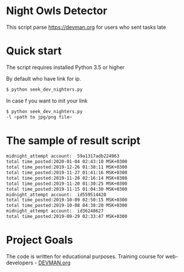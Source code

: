 # Night Owls Detector

This script parse https://devman.org for users who sent tasks late

# Quick start

The script requires installed Python 3.5 or higher

By default who have link for ip. 

```bash
$ python seek_dev_nighters.py
```

In case f you want to init your link

```bash
$ python seek_dev_nighters.py
-l <path to jpg/png file>
```

# The sample of result script
```bash
midnight_attempt account:  59a1317adb224963
total time_posted:2020-01-04 02:43:10 MSK+0300
total time_posted:2019-12-26 01:38:11 MSK+0300
total time_posted:2019-11-27 01:41:16 MSK+0300
total time_posted:2019-11-20 02:16:14 MSK+0300
total time_posted:2019-11-20 01:30:25 MSK+0300
total time_posted:2019-11-15 01:04:30 MSK+0300
midnight_attempt account:  id559514420
total time_posted:2019-10-09 02:50:15 MSK+0300
total time_posted:2019-10-08 04:38:20 MSK+0300
midnight_attempt account:  id36248627
total time_posted:2019-09-29 02:33:47 MSK+0300
```

# Project Goals

The code is written for educational purposes. Training course for web-developers - [DEVMAN.org](https://devman.org)
